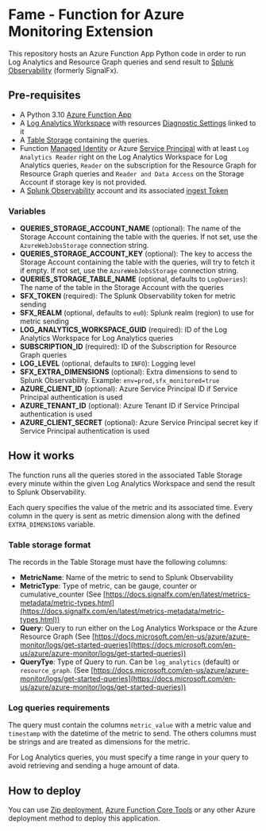 # Fame - Function for Azure Monitoring Extension

This repository hosts an Azure Function App Python code in order to run Log Analytics and Resource Graph queries and
send result to [Splunk Observability](https://www.splunk.com/en_us/observability.html) (formerly SignalFx).


## Pre-requisites

* A Python 3.10 [Azure Function App](https://docs.microsoft.com/en-us/azure/azure-functions/functions-overview)
* A [Log Analytics Workspace](https://docs.microsoft.com/en-us/azure/azure-monitor/logs/log-analytics-overview)
with resources [Diagnostic Settings](https://docs.microsoft.com/en-us/azure/azure-monitor/essentials/diagnostic-settings?tabs=CMD)
linked to it
* A [Table Storage](https://docs.microsoft.com/en-us/azure/storage/tables/table-storage-overview) containing the queries.
* Function [Managed Identity](https://docs.microsoft.com/en-us/azure/active-directory/managed-identities-azure-resources/overview)
    or Azure [Service Principal](https://docs.microsoft.com/en-us/azure/active-directory/develop/app-objects-and-service-principals#service-principal-object)
    with at least `Log Analytics Reader` right on the Log Analytics Workspace for Log Analytics queries, `Reader` on the
    subscription for the Resource Graph for Resource Graph queries and `Reader and Data Access` on the Storage Account if
    storage key is not provided.
* A [Splunk Observability](https://www.observability.splunk.com/en_us/infrastructure-monitoring.html) account and its
    associated [ingest Token](https://dev.splunk.com/observability/docs/administration/authtokens/#Organization-access-tokens)


### Variables

* **QUERIES_STORAGE_ACCOUNT_NAME** (optional): The name of the Storage Account containing the table with the queries.
If not set, use the `AzureWebJobsStorage` connection string.
* **QUERIES_STORAGE_ACCOUNT_KEY** (optional): The key to access the Storage Account containing the table with the
queries, will try to fetch it if empty. If not set, use the `AzureWebJobsStorage` connection string.
* **QUERIES_STORAGE_TABLE_NAME** (optional, defaults to `LogQueries`): The name of the table in the Storage Account
with the queries
* **SFX_TOKEN** (required): The Splunk Observability token for metric sending
* **SFX_REALM** (optional, defaults to `eu0`): Splunk realm (region) to use for metric sending
* **LOG_ANALYTICS_WORKSPACE_GUID** (required): ID of the Log Analytics Workspace for Log Analytics queries
* **SUBSCRIPTION_ID** (required): ID of the Subscription for Resource Graph queries
* **LOG_LEVEL** (optional, defaults to `INFO`): Logging level
* **SFX_EXTRA_DIMENSIONS** (optional): Extra dimensions to send to Splunk Observability.
    Example: `env=prod,sfx_monitored=true`
* **AZURE_CLIENT_ID** (optional): Azure Service Principal ID if Service Principal authentication is used
* **AZURE_TENANT_ID** (optional): Azure Tenant ID if Service Principal authentication is used
* **AZURE_CLIENT_SECRET** (optional): Azure Service Principal secret key if Service Principal authentication is used


## How it works

The function runs all the queries stored in the associated Table Storage every minute within the given
Log Analytics Workspace and send the result to Splunk Observability.

Each query specifies the value of the metric and its associated time. Every column in the query is sent as metric
dimension along with the defined `EXTRA_DIMENSIONS` variable.


### Table storage format

The records in the Table Storage must have the following columns:
* **MetricName**: Name of the metric to send to Splunk Observability
* **MetricType**: Type of metric, can be gauge, counter or cumulative_counter
    (See [https://docs.signalfx.com/en/latest/metrics-metadata/metric-types.html](https://docs.signalfx.com/en/latest/metrics-metadata/metric-types.html))
* **Query**: Query to run either on the Log Analytics Workspace or the Azure Resource Graph
    (See [https://docs.microsoft.com/en-us/azure/azure-monitor/logs/get-started-queries](https://docs.microsoft.com/en-us/azure/azure-monitor/logs/get-started-queries))
* **QueryTye**: Type of Query to run. Can be `log_analytics` (default) or `resource_graph`.
    (See [https://docs.microsoft.com/en-us/azure/azure-monitor/logs/get-started-queries](https://docs.microsoft.com/en-us/azure/azure-monitor/logs/get-started-queries))


### Log queries requirements

The query must contain the columns `metric_value` with a metric value and `timestamp` with the datetime of the metric to send.
The others columns must be strings and are treated as dimensions for the metric.

For Log Analytics queries, you must specify a time range in your query to avoid retrieving and sending a huge amount of data.

## How to deploy

You can use [Zip deployment](https://docs.microsoft.com/en-us/azure/azure-functions/deployment-zip-push),
[Azure Function Core Tools](https://docs.microsoft.com/en-us/azure/azure-functions/functions-run-local#publish)
or any other Azure deployment method to deploy this application.
